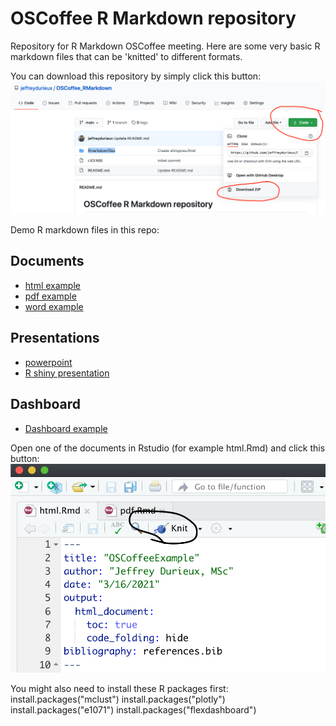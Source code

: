 # OSCoffee R Markdown repository 

Repository for R Markdown OSCoffee meeting. Here are some very basic R markdown files that can be 'knitted' to different formats.

You can download this repository by simply click this button:
![](downloadhelp.png)

Demo R markdown files in this repo:

## Documents
- [html example](https://github.com/jeffreydurieux/OSCoffee_RMarkdown/blob/main/Rmarkdownfiles/html.Rmd)
- [pdf example](https://github.com/jeffreydurieux/OSCoffee_RMarkdown/blob/main/Rmarkdownfiles/pdf.Rmd)
- [word example](https://github.com/jeffreydurieux/OSCoffee_RMarkdown/blob/main/Rmarkdownfiles/word.Rmd)

## Presentations
- [powerpoint](https://github.com/jeffreydurieux/OSCoffee_RMarkdown/blob/main/Rmarkdownfiles/ppt.Rmd)
- [R shiny presentation](https://github.com/jeffreydurieux/OSCoffee_RMarkdown/blob/main/Rmarkdownfiles/shinypres.Rmd)

## Dashboard
- [Dashboard example](https://github.com/jeffreydurieux/OSCoffee_RMarkdown/blob/main/Rmarkdownfiles/dashboard.Rmd)

Open one of the documents in Rstudio (for example html.Rmd) and click this button:
![](knit.png)


You might also need to install these R packages first:
install.packages("mclust")
install.packages("plotly")
install.packages("e1071")
install.packages("flexdashboard")
